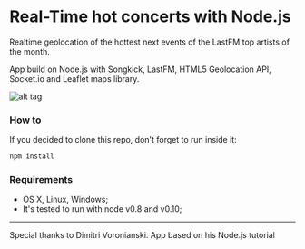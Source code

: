 


# Real-Time hot concerts with Node.js

Realtime geolocation of the hottest next events of the LastFM top artists of the month.

App build on Node.js with Songkick, LastFM, HTML5 Geolocation API, Socket.io and Leaflet maps library.

![alt tag](https://raw.github.com/MarioCerdan/MusicNode/master/MusicNode.png)

### How to

If you decided to clone this repo, don't forget to run inside it:

```bash
npm install
```

### Requirements

- OS X, Linux, Windows;
- It's tested to run with node v0.8 and v0.10;

---

Special thanks to Dimitri Voronianski. App based on his Node.js tutorial 


